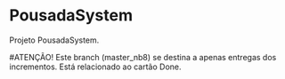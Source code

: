 # PousadaSystem
Projeto PousadaSystem.

#ATENÇÃO!
Este branch (master_nb8) se destina a apenas entregas dos incrementos. Está relacionado ao cartão Done.
